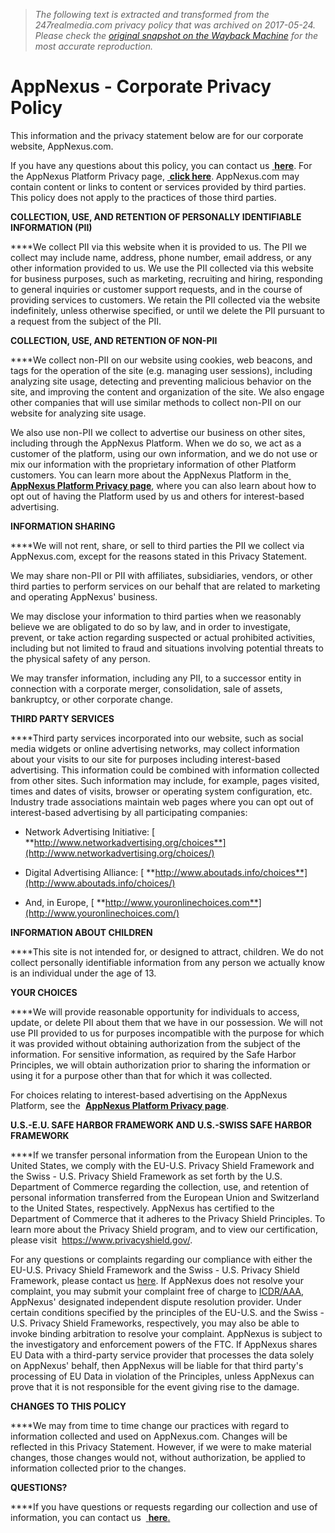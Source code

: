> *The following text is extracted and transformed from the 247realmedia.com privacy policy that was archived on 2017-05-24. Please check the [original snapshot on the Wayback Machine](https://web.archive.org/web/20170524162515id_/https%3A//www.appnexus.com/en/company/privacy-policy) for the most accurate reproduction.*

# AppNexus - Corporate Privacy Policy

This information and the privacy statement below are for our corporate website, AppNexus.com.

If you have any questions about this policy, you can contact us [ **here**](https://web.archive.org/en/company/privacy-form). For the AppNexus Platform Privacy page, [ **click here**](https://web.archive.org/en/company/platform-privacy-policy). AppNexus.com may contain content or links to content or services provided by third parties. This policy does not apply to the practices of those third parties.

**COLLECTION, USE, AND RETENTION OF PERSONALLY IDENTIFIABLE INFORMATION (PII)**

****We collect PII via this website when it is provided to us. The PII we collect may include name, address, phone number, email address, or any other information provided to us. We use the PII collected via this website for business purposes, such as marketing, recruiting and hiring, responding to general inquiries or customer support requests, and in the course of providing services to customers. We retain the PII collected via the website indefinitely, unless otherwise specified, or until we delete the PII pursuant to a request from the subject of the PII.

**COLLECTION, USE, AND RETENTION OF NON-PII**

****We collect non-PII on our website using cookies, web beacons, and tags for the operation of the site (e.g. managing user sessions), including analyzing site usage, detecting and preventing malicious behavior on the site, and improving the content and organization of the site. We also engage other companies that will use similar methods to collect non-PII on our website for analyzing site usage.

We also use non-PII we collect to advertise our business on other sites, including through the AppNexus Platform. When we do so, we act as a customer of the platform, using our own information, and we do not use or mix our information with the proprietary information of other Platform customers. You can learn more about the AppNexus Platform in the[  **AppNexus Platform Privacy page**](https://web.archive.org/en/company/platform-privacy-policy), where you can also learn about how to opt out of having the Platform used by us and others for interest-based advertising.

**INFORMATION SHARING**

****We will not rent, share, or sell to third parties the PII we collect via AppNexus.com, except for the reasons stated in this Privacy Statement.

We may share non-PII or PII with affiliates, subsidiaries, vendors, or other third parties to perform services on our behalf that are related to marketing and operating AppNexus' business.

We may disclose your information to third parties when we reasonably believe we are obligated to do so by law, and in order to investigate, prevent, or take action regarding suspected or actual prohibited activities, including but not limited to fraud and situations involving potential threats to the physical safety of any person.

We may transfer information, including any PII, to a successor entity in connection with a corporate merger, consolidation, sale of assets, bankruptcy, or other corporate change.

**THIRD PARTY SERVICES**

****Third party services incorporated into our website, such as social media widgets or online advertising networks, may collect information about your visits to our site for purposes including interest-based advertising. This information could be combined with information collected from other sites. Such information may include, for example, pages visited, times and dates of visits, browser or operating system configuration, etc. Industry trade associations maintain web pages where you can opt out of interest-based advertising by all participating companies:

  * Network Advertising Initiative: [ **http://www.networkadvertising.org/choices**](http://www.networkadvertising.org/choices/)  

  * Digital Advertising Alliance: [ **http://www.aboutads.info/choices**](http://www.aboutads.info/choices/)  

  * And, in Europe, [ **http://www.youronlinechoices.com**](http://www.youronlinechoices.com/)  




**INFORMATION ABOUT CHILDREN**

****This site is not intended for, or designed to attract, children. We do not collect personally identifiable information from any person we actually know is an individual under the age of 13.

**YOUR CHOICES**

****We will provide reasonable opportunity for individuals to access, update, or delete PII about them that we have in our possession. We will not use PII provided to us for purposes incompatible with the purpose for which it was provided without obtaining authorization from the subject of the information. For sensitive information, as required by the Safe Harbor Principles, we will obtain authorization prior to sharing the information or using it for a purpose other than that for which it was collected.

For choices relating to interest-based advertising on the AppNexus Platform, see the  **[AppNexus Platform Privacy page](https://web.archive.org/en/company/platform-privacy-policy)**.

**U.S.-E.U. SAFE HARBOR FRAMEWORK AND U.S.-SWISS SAFE HARBOR FRAMEWORK**

****If we transfer personal information from the European Union to the United States, we comply with the EU-U.S. Privacy Shield Framework and the Swiss - U.S. Privacy Shield Framework as set forth by the U.S. Department of Commerce regarding the collection, use, and retention of personal information transferred from the European Union and Switzerland to the United States, respectively. AppNexus has certified to the Department of Commerce that it adheres to the Privacy Shield Principles. To learn more about the Privacy Shield program, and to view our certification, please visit  <https://www.privacyshield.gov/>.  


For any questions or complaints regarding our compliance with either the EU-U.S. Privacy Shield Framework and the Swiss - U.S. Privacy Shield Framework, please contact us [here](https://www.appnexus.com/en/company/privacy-form "Follow link"). If AppNexus does not resolve your complaint, you may submit your complaint free of charge to [ICDR/AAA](http://go.adr.org/privacyshield.html "Follow link"), AppNexus' designated independent dispute resolution provider. Under certain conditions specified by the principles of the EU-U.S. and the Swiss - U.S. Privacy Shield Frameworks, respectively, you may also be able to invoke binding arbitration to resolve your complaint. AppNexus is subject to the investigatory and enforcement powers of the FTC. If AppNexus shares EU Data with a third-party service provider that processes the data solely on AppNexus' behalf, then AppNexus will be liable for that third party's processing of EU Data in violation of the Principles, unless AppNexus can prove that it is not responsible for the event giving rise to the damage.

**CHANGES TO THIS POLICY**

****We may from time to time change our practices with regard to information collected and used on AppNexus.com. Changes will be reflected in this Privacy Statement. However, if we were to make material changes, those changes would not, without authorization, be applied to information collected prior to the changes.

**QUESTIONS?**

****If you have questions or requests regarding our collection and use of information, you can contact us  [ **here**.](https://web.archive.org/en/company/privacy-form)

